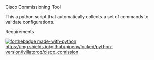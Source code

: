 Cisco Commissioning Tool 

This a python script that automatically collects a set of commands to validate configurations. 

Requirements

[![forthebadge made-with-python](http://ForTheBadge.com/images/badges/made-with-python.svg)](https://www.python.org/)
https://img.shields.io/github/pipenv/locked/python-version/lvillatoroq/cisco_comission


